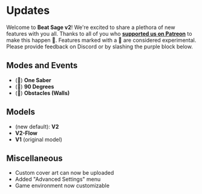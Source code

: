 # Updates

Welcome to **Beat Sage v2**! We're excited to share a plethora of new features with you all. Thanks to all of you who **[supported us on Patreon](https://www.patreon.com/beatsage)** to make this happen 💟. Features marked with a 🧪 are considered experimental. Please provide feedback on Discord or by slashing the purple block below.

## Modes and Events
* (🧪) **One Saber**
* (🧪) **90 Degrees**
* (🧪) **Obstacles (Walls)**

## Models
* (new default): **V2**
* **V2-Flow**
* **V1** (original model)

## Miscellaneous
* Custom cover art can now be uploaded
* Added "Advanced Settings" menu
* Game environment now customizable
